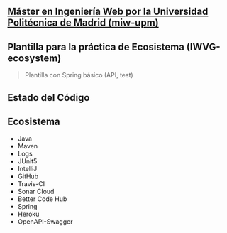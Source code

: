 ## [Máster en Ingeniería Web por la Universidad Politécnica de Madrid (miw-upm)](http://miw.etsisi.upm.es)
## Plantilla para la práctica de Ecosistema (IWVG-ecosystem)
> Plantilla con Spring básico (API, test) 
## Estado del Código

## Ecosistema
* Java
* Maven
* Logs
* JUnit5
* IntelliJ
* GitHub
* Travis-CI
* Sonar Cloud
* Better Code Hub
* Spring
* Heroku
* OpenAPI-Swagger
